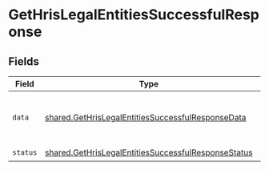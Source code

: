 # GetHrisLegalEntitiesSuccessfulResponse


## Fields

| Field                                                                                                                                                                                                                                                                                                                                                                                                                                                                                | Type                                                                                                                                                                                                                                                                                                                                                                                                                                                                                 | Required                                                                                                                                                                                                                                                                                                                                                                                                                                                                             | Description                                                                                                                                                                                                                                                                                                                                                                                                                                                                          | Example                                                                                                                                                                                                                                                                                                                                                                                                                                                                              |
| ------------------------------------------------------------------------------------------------------------------------------------------------------------------------------------------------------------------------------------------------------------------------------------------------------------------------------------------------------------------------------------------------------------------------------------------------------------------------------------ | ------------------------------------------------------------------------------------------------------------------------------------------------------------------------------------------------------------------------------------------------------------------------------------------------------------------------------------------------------------------------------------------------------------------------------------------------------------------------------------ | ------------------------------------------------------------------------------------------------------------------------------------------------------------------------------------------------------------------------------------------------------------------------------------------------------------------------------------------------------------------------------------------------------------------------------------------------------------------------------------ | ------------------------------------------------------------------------------------------------------------------------------------------------------------------------------------------------------------------------------------------------------------------------------------------------------------------------------------------------------------------------------------------------------------------------------------------------------------------------------------ | ------------------------------------------------------------------------------------------------------------------------------------------------------------------------------------------------------------------------------------------------------------------------------------------------------------------------------------------------------------------------------------------------------------------------------------------------------------------------------------ |
| `data`                                                                                                                                                                                                                                                                                                                                                                                                                                                                               | [shared.GetHrisLegalEntitiesSuccessfulResponseData](../../models/shared/gethrislegalentitiessuccessfulresponsedata.md)                                                                                                                                                                                                                                                                                                                                                               | :heavy_check_mark:                                                                                                                                                                                                                                                                                                                                                                                                                                                                   | N/A                                                                                                                                                                                                                                                                                                                                                                                                                                                                                  | {"next":"eyJwYWdlIjoxMiwibm90ZSI6InRoaXMgaXMganVzdCBhbiBleGFtcGxlIGFuZCBub3QgcmVwcmVzZW50YXRpdmUgZm9yIGEgcmVhbCBjdXJzb3IhIn0=","results":[{"id":"4B9bKBpX5tnwjiG93TAqF7ci","remote_id":"49","name":"ACME Inc.","address":{"city":"Berlin","country":"DE","raw":"Sonnenallee 63<br/>12045 Berlin, Berlin<br/>Germany","state":"Berlin","street_1":"Sonnenallee 63","street_2":null,"zip_code":"12045"},"changed_at":"2022-08-07T14:01:29.196Z","remote_deleted_at":null,"remote_data":null}]} |
| `status`                                                                                                                                                                                                                                                                                                                                                                                                                                                                             | [shared.GetHrisLegalEntitiesSuccessfulResponseStatus](../../models/shared/gethrislegalentitiessuccessfulresponsestatus.md)                                                                                                                                                                                                                                                                                                                                                           | :heavy_check_mark:                                                                                                                                                                                                                                                                                                                                                                                                                                                                   | N/A                                                                                                                                                                                                                                                                                                                                                                                                                                                                                  |                                                                                                                                                                                                                                                                                                                                                                                                                                                                                      |